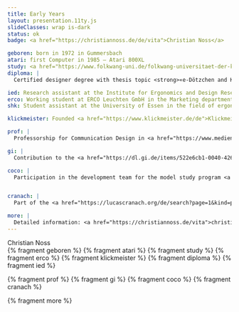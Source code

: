 ```yaml
---
title: Early Years
layout: presentation.11ty.js
slideClasses: wrap is-dark
status: ok
badge: <a href="https://christiannoss.de/de/vita">Christian Noss</a>

geboren: born in 1972 in Gummersbach
atari: first Computer in 1985 – Atari 800XL
study: <a href="https://www.folkwang-uni.de/folkwang-universitaet-der-kuenste/gestaltung/industrial-design">Industrial Design</a> at the University of Duisburg-Essen
diploma: | 
  Certified designer degree with thesis topic <strong>«e-Dötzchen and Klickmeister. Design strategies for user groups with varying levels of experience»</strong> supervised by Prof. Dr. Ralph Bruder and Prof. Claudius Lazzeroni in 2001

ied: Research assistant at the Institute for Ergonomics and Design Research at the University of Duisburg-Essen for 5 years
erco: Working student at ERCO Leuchten GmbH in the Marketing department
shk: Student assistant at the University of Essen in the field of ergonomics in design

klickmeister: Founded <a href="https://www.klickmeister.de/de">Klickmeister</a> GmbH in 2001 working with clients such as ERCO, Deutsche Bahn, bulthaup and others in the fields of design and development

prof: |
  Professorship for Communication Design in <a href="https://www.medieninformatik.th-koeln.de/">Media Informatics</a> at the <a href="https://www.th-koeln.de/">University of Applied Sciences of Cologne (TH Köln)</a> primarily teaching <a href="https://th-koeln.github.io/mi-bachelor-screendesign/">design fundamentals</a>, <a href="https://th-koeln.github.io/mi-master-wtw/web-technologien/">web technologies</a> and <a href="https://th-koeln.github.io/mi-bachelor-webdevelopment/frontend-development/">front-end development</a>.

gi: |
  Contribution to the <a href="https://dl.gi.de/items/522e6cb1-0040-4264-927f-b327935023bf">recommendations for the curriculum for bachelor's degree programs in media informatics</a> at the Gesellschaft für Informatik, Media Informatics Section, in 2017

coco: |
  Participation in the development team for the model study program <a href="https://coco.study">Code & Context</a> at TH Köln


cranach: |
  Part of the <a href="https://lucascranach.org/de/search?page=1&kind=paintings">Cranach Digital Archive</a> research team since 2018, interdisciplinary cooperation project between TH Köln, Kunstpalast Düsseldorf, University of Marburg, and others

more: |
  Detailed information: <a href="https://christiannoss.de/vita">christiannoss.de/vita</a>
---
```


<section class="mi-slide fact-list">
  <div class="fragment visible current-fragment"">Christian Noss</div>
  {% fragment geboren %}
  {% fragment atari %}
  {% fragment study %}
  {% fragment erco %}
  {% fragment klickmeister %}
  {% fragment diploma %}
  {% fragment ied %}

  {% fragment prof %}
  {% fragment gi %}
  {% fragment coco %}
  {% fragment cranach %}

  {% fragment more %}
  
</section>